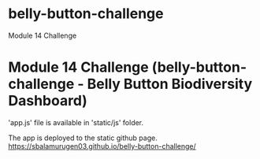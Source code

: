 # belly-button-challenge
Module 14 Challenge

# Module 14 Challenge (belly-button-challenge - Belly Button Biodiversity Dashboard)

'app.js' file is available in 'static/js' folder.

The app is deployed to the static github page.
https://sbalamurugen03.github.io/belly-button-challenge/
